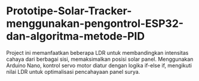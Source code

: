 # Prototipe-Solar-Tracker-menggunakan-pengontrol-ESP32-dan-algoritma-metode-PID
Project ini memanfaatkan beberapa LDR untuk membandingkan intensitas cahaya dari berbagai sisi, memaksimalkan posisi solar panel. Menggunakan Arduino Nano, kontrol servo motor diatur dengan logika if-else if, mengikuti nilai LDR untuk optimalisasi pencahayaan panel surya.
